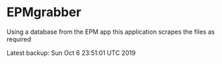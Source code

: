 # EPMgrabber
Using a database from the EPM app this application scrapes the files as required


Latest backup: Sun Oct 6 23:51:01 UTC 2019

